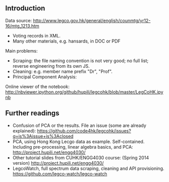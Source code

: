 ## Introduction

Data source:
http://www.legco.gov.hk/general/english/counmtg/yr12-16/mtg_1213.htm

   * Voting records in XML.
   * Many other materials, e.g. hansards, in DOC or PDF

Main problems:

   * Scraping: the file naming convention is not very good; no full list; reverse engineering from its own JS.
   * Cleaning: e.g. member name prefix "Dr", "Prof".
   * Principal Component Analysis: 

Online viewer of the notebook: http://nbviewer.ipython.org/github/hupili/legcohk/blob/master/LegCoHK.ipynb

## Further readings

   * Confusion of PCA or the results.
   File an issue
   (some are already explained): https://github.com/code4hk/legcohk/issues?q=is%3Aissue+is%3Aclosed
   * PCA, using Hong Kong Lecgo data as example.
   Self-contained. Including pre-processing, linear algebra basics, and PCA: http://project.hupili.net/engg4030/
   * Other tutorial slides from CUHK/ENGG4030 course: (Spring 2014 version)
   http://project.hupili.net/engg4030/
   * LegcoWatch, full spectrum data scraping, cleaning and API provisioning. https://github.com/legco-watch/legco-watch
